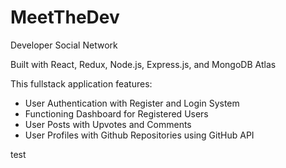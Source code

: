 # MeetTheDev

Developer Social Network

Built with React, Redux, Node.js, Express.js, and MongoDB Atlas

This fullstack application features:

- User Authentication with Register and Login System
- Functioning Dashboard for Registered Users
- User Posts with Upvotes and Comments
- User Profiles with Github Repositories using GitHub API

test
